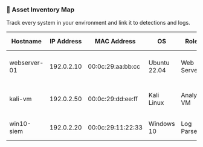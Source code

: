 ### 🧩 Asset Inventory Map

Track every system in your environment and link it to detections and logs.

| Hostname       | IP Address    | MAC Address       | OS            | Role         | Logging Enabled? | Last Seen        | Notes                       |
|----------------|---------------|-------------------|---------------|--------------|------------------|------------------|-----------------------------|
| webserver-01   | 192.0.2.10    | 00:0c:29:aa:bb:cc  | Ubuntu 22.04  | Web Server   | Yes              | 2025-08-28 12:00 | Collects NGINX + PHP logs  |
| kali-vm        | 192.0.2.50    | 00:0c:29:dd:ee:ff  | Kali Linux    | Analyst VM   | Partial          | 2025-08-27 18:44 | Manual log review only     |
| win10-siem     | 192.0.2.20    | 00:0c:29:11:22:33  | Windows 10    | Log Parser   | Yes              | 2025-08-28 15:12 | Wazuh agent active         |

